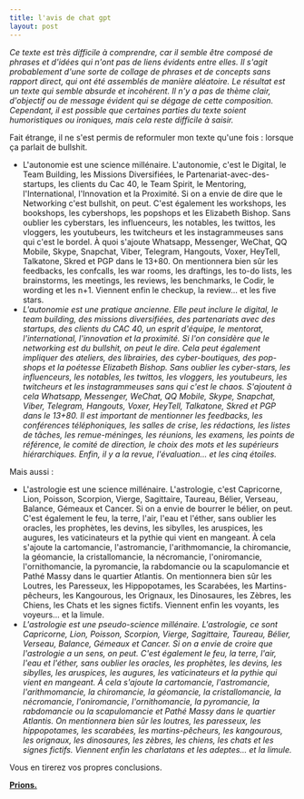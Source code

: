 ```yaml
---
title: l'avis de chat gpt
layout: post
---
```


*Ce texte est très difficile à comprendre, car il semble être composé de phrases et d'idées qui n'ont pas de liens évidents entre elles. Il s'agit probablement d'une sorte de collage de phrases et de concepts sans rapport direct, qui ont été assemblés de manière aléatoire. Le résultat est un texte qui semble absurde et incohérent. Il n'y a pas de thème clair, d'objectif ou de message évident qui se dégage de cette composition. Cependant, il est possible que certaines parties du texte soient humoristiques ou ironiques, mais cela reste difficile à saisir.*

Fait étrange, il ne s'est permis de reformuler mon texte qu'une fois : lorsque ça parlait de bullshit.

- L'autonomie est une science millénaire. L'autonomie, c'est le Digital, le Team Building, les Missions Diversifiées, le Partenariat-avec-des-startups, les clients du Cac 40, le Team Spirit, le Mentoring, l'International, l'Innovation et la Proximité. Si on a envie de dire que le Networking c'est bullshit, on peut. C'est également les workshops, les bookshops, les cybershops, les popshops et les Elizabeth Bishop. Sans oublier les cyberstars, les influenceurs, les notables, les twittos, les vloggers, les youtubeurs, les twitcheurs et les instagrammeuses sans qui c'est le bordel. À quoi s'ajoute Whatsapp, Messenger, WeChat, QQ Mobile, Skype, Snapchat, Viber, Telegram, Hangouts, Voxer, HeyTell, Talkatone, Skred et PGP dans le 13+80. On mentionnera bien sûr les feedbacks, les confcalls, les war rooms, les draftings, les to-do lists, les brainstorms, les meetings, les reviews, les benchmarks, le Codir, le wording et les n+1. Viennent enfin le checkup, la review... et les five stars.
- *L'autonomie est une pratique ancienne. Elle peut inclure le digital, le team building, des missions diversifiées, des partenariats avec des startups, des clients du CAC 40, un esprit d'équipe, le mentorat, l'international, l'innovation et la proximité. Si l'on considère que le networking est du bullshit, on peut le dire. Cela peut également impliquer des ateliers, des librairies, des cyber-boutiques, des pop-shops et la poétesse Elizabeth Bishop. Sans oublier les cyber-stars, les influenceurs, les notables, les twittos, les vloggers, les youtubeurs, les twitcheurs et les instagrammeuses sans qui c'est le chaos. S'ajoutent à cela Whatsapp, Messenger, WeChat, QQ Mobile, Skype, Snapchat, Viber, Telegram, Hangouts, Voxer, HeyTell, Talkatone, Skred et PGP dans le 13+80. Il est important de mentionner les feedbacks, les conférences téléphoniques, les salles de crise, les rédactions, les listes de tâches, les remue-méninges, les réunions, les examens, les points de référence, le comité de direction, le choix des mots et les supérieurs hiérarchiques. Enfin, il y a la revue, l'évaluation... et les cinq étoiles.*

Mais aussi :

- L'astrologie est une science millénaire. L'astrologie, c'est Capricorne, Lion, Poisson, Scorpion, Vierge, Sagittaire, Taureau, Bélier, Verseau, Balance, Gémeaux et Cancer. Si on a envie de bourrer le bélier, on peut. C'est également le feu, la terre, l'air, l'eau et l'éther, sans oublier les oracles, les prophètes, les devins, les sibylles, les aruspices, les augures, les vaticinateurs et la pythie qui vient en mangeant. À cela s'ajoute la cartomancie, l'astromancie, l'arithmomancie, la chiromancie, la géomancie, la cristallomancie, la nécromancie, l'oniromancie, l'ornithomancie, la pyromancie, la rabdomancie ou la scapulomancie et Pathé Massy dans le quartier Atlantis. On mentionnera bien sûr les Loutres, les Paresseux, les Hippopotames, les Scarabées, les Martins-pêcheurs, les Kangourous, les Orignaux, les Dinosaures, les Zèbres, les Chiens, les Chats et les signes fictifs. Viennent enfin les voyants, les voyeurs... et la limule.
- *L'astrologie est une pseudo-science millénaire. L'astrologie, ce sont Capricorne, Lion, Poisson, Scorpion, Vierge, Sagittaire, Taureau, Bélier, Verseau, Balance, Gémeaux et Cancer. Si on a envie de croire que l'astrologie a un sens, on peut. C'est également le feu, la terre, l'air, l'eau et l'éther, sans oublier les oracles, les prophètes, les devins, les sibylles, les aruspices, les augures, les vaticinateurs et la pythie qui vient en mangeant. À cela s'ajoute la cartomancie, l'astromancie, l'arithmomancie, la chiromancie, la géomancie, la cristallomancie, la nécromancie, l'oniromancie, l'ornithomancie, la pyromancie, la rabdomancie ou la scapulomancie et Pathé Massy dans le quartier Atlantis. On mentionnera bien sûr les loutres, les paresseux, les hippopotames, les scarabées, les martins-pêcheurs, les kangourous, les orignaux, les dinosaures, les zèbres, les chiens, les chats et les signes fictifs. Viennent enfin les charlatans et les adeptes... et la limule.*

Vous en tirerez vos propres conclusions.

[**Prions.**](../prions.html)
